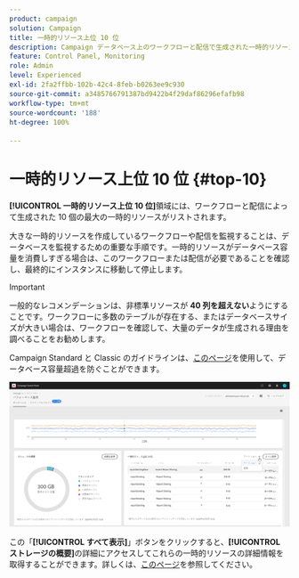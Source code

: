 ```yaml
---
product: campaign
solution: Campaign
title: 一時的リソース上位 10 位
description: Campaign データベース上のワークフローと配信で生成された一時的リソース上位 10 位をコントロールパネルで監視する方法を説明します。
feature: Control Panel, Monitoring
role: Admin
level: Experienced
exl-id: 2fa2ffbb-102b-42c4-8feb-b0263ee9c930
source-git-commit: a3485766791387bd9422b4f29daf86296efafb98
workflow-type: tm+mt
source-wordcount: '188'
ht-degree: 100%

---
```


# 一時的リソース上位 10 位 {#top-10}

**[!UICONTROL 一時的リソース上位 10 位]**&#x200B;領域には、ワークフローと配信によって生成された 10 個の最大の一時的リソースがリストされます。

大きな一時的リソースを作成しているワークフローや配信を監視することは、データベースを監視するための重要な手順です。一時的リソースがデータベース容量を消費しすぎる場合は、このワークフローまたは配信が必要であることを確認し、最終的にインスタンスに移動して停止します。

>[!IMPORTANT]
>
>一般的なレコメンデーションは、非標準リソースが **40 列を超えない**&#x200B;ようにすることです。ワークフローに多数のテーブルが存在する、またはデータベースサイズが大きい場合は、ワークフローを確認して、大量のデータが生成される理由を調べることをお勧めします。
>
>Campaign Standard と Classic のガイドラインは、[このページ](database-preventing-overload.md)を使用して、データベース容量超過を防ぐことができます。

![](assets/database-top10.png)

この「**[!UICONTROL すべて表示]**」ボタンをクリックすると、**[!UICONTROL ストレージの概要]**&#x200B;の詳細にアクセスしてこれらの一時的リソースの詳細情報を取得することができます。詳しくは、[このページ](database-storage-overview.md)を参照してください。
